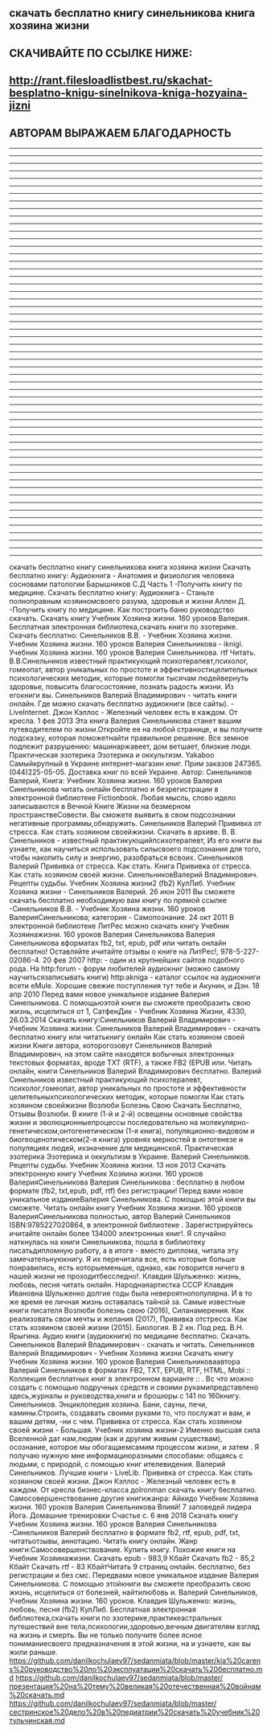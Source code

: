скачать бесплатно книгу синельникова книга хозяина жизни
--------------------------------------------------
СКАЧИВАЙТЕ ПО ССЫЛКЕ НИЖЕ:
--------------------------------------------------
http://rant.filesloadlistbest.ru/skachat-besplatno-knigu-sinelnikova-kniga-hozyaina-jizni
--------------------------------------------------
АВТОРАМ ВЫРАЖАЕМ БЛАГОДАРНОСТЬ
--------------------------------------------------
--------------------------------------------------
--------------------------------------------------
--------------------------------------------------
--------------------------------------------------
--------------------------------------------------
--------------------------------------------------
--------------------------------------------------
--------------------------------------------------
--------------------------------------------------
--------------------------------------------------
--------------------------------------------------
--------------------------------------------------
--------------------------------------------------
--------------------------------------------------
--------------------------------------------------
--------------------------------------------------
--------------------------------------------------
--------------------------------------------------
--------------------------------------------------
--------------------------------------------------
--------------------------------------------------
--------------------------------------------------
--------------------------------------------------
--------------------------------------------------
--------------------------------------------------
--------------------------------------------------
--------------------------------------------------
--------------------------------------------------
--------------------------------------------------
--------------------------------------------------
--------------------------------------------------
--------------------------------------------------
--------------------------------------------------
--------------------------------------------------
--------------------------------------------------
--------------------------------------------------
--------------------------------------------------
--------------------------------------------------
--------------------------------------------------
--------------------------------------------------
--------------------------------------------------
--------------------------------------------------
--------------------------------------------------
--------------------------------------------------
--------------------------------------------------
--------------------------------------------------
--------------------------------------------------
--------------------------------------------------
--------------------------------------------------
--------------------------------------------------
--------------------------------------------------
--------------------------------------------------
--------------------------------------------------
--------------------------------------------------
--------------------------------------------------
скачать бесплатно книгу синельникова книга хозяина жизни Скачать бесплатно книгу: Аудиокнига - Анатомия и физиология человека сосновами патологии Барышников С.Д Часть 1 -Получить книгу по медицине. Скачать бесплатно книгу: Аудиокнига - Станьте полноправным хозяиномсвоего разума, здоровья и жизни Аллен Д. -Получить книгу по медицине. Как построить баню руководство скачать. Скачать книгу Учебник Хозяина жизни. 160 уроков Валерия. Бесплатная электронная библиотека,скачать книги по эзотерике. Скачать бесплатно: Синельников В.В. - Учебник Хозяина жизни. Учебник Хозяина жизни. 160 уроков Валерия Синельникова - iknigi. Учебник Хозяина жизни. 160 уроков Валерия Синельникова. rtf Читать. В.В.Синельников  известный практикующий психотерапевт,психолог, гомеопат, автор уникальных по простоте и эффективностицелительных психологических методик, которые помогли тысячам людейвернуть здоровье, повысить благосостояние, познать радость жизни. Из егокниги вы. Синельников Валерий Владимирович - читать книги онлайн. Где можно скачать бесплатно аудиокниги (все сайты). - LiveInternet. Джон Кэллос - Железный человек есть в каждом. От кресла. 1 фев 2013  Эта книга Валерия Синельникова станет вашим путеводителем по жизни.Откройте ее на любой странице, и вы получите подсказку, которая поможетнайти правильное решение. Все земное подлежит разрушению: машинаржавеет, дом ветшает, близкие люди. Практическая эзотерика  Эзотерика и оккультизм. Yakaboo  Самыйкрупный в Украине интернет-магазин книг. Прим заказов 247365.  (044)225-05-05. Доставка книг по всей Украине.
Автор: Синельников Валерий, Книга: Учебник Хозяина жизни. 160 уроков Валерия Синельникова  читать онлайн бесплатно и безрегистрации в электронной библиотеке Fictionbook.  Любая мысль, слово идело записываются в Вечной Книге Жизни на безмерном пространствеСовести. Вы сможете выявить в свом подсознании негативные программы,обнаружить. Синельников Валерий Прививка от стресса. Как стать хозяином своейжизни. Скачать в архиве. В. В. Синельников - известный практикующийпсихотерапевт,  Из его книги вы узнаете, как научиться использовать силысвоего подсознания для того, чтобы накопить силу и энергию, разобраться всвоих. Синельников Валерий Прививка от стресса. Как стать. Книга Прививка от стресса. Как стать хозяином своей жизни. СинельниковВалерий Владимирович. Рецепты судьбы. Учебник Хозяина жизни2 (fb2)  КулЛиб. Учебник Хозяина жизни - Синельников Валерий. 26 июн 2011  Вы сможете скачать бесплатно необходимую вам книгу по прямой ссылке -Синельников В.В. - Учебник Хозяина жизни. 160 уроков ВалерияСинельникова; категория - Самопознание. 24 окт 2011  В электронной библиотеке ЛитРес можно скачать книгу Учебник Хозяинажизни. 160 уроков Валерия Синельникова Валерия Синельникова вформатах fb2, txt, epub, pdf или читать онлайн бесплатно! Оставляйте ичитайте отзывы о книге на ЛитРес!, 978-5-227-02086-4. 20 фев 2007  http: - один из крупнейших сайтов подобного рода. На http:forum - форум любителей аудиокниг (можно самому научитьсязаписывать книги) http:akniga - каталог ссылок на аудиокниги всети eMule. Хорошие свежие поступления  тут тебе и Акунин, и Дэн. 18 апр 2010  Перед вами новое уникальное издание Валерия Синельникова. С помощьюэтой книги вы сможете преобразить свою жизнь, исцелиться от  1, СатфенДик - Учебник Хозяина Жизни, 4330, 26.03.2014  Скачать книгу:Синельников Валерий Владимирович - Учебник Хозяина жизни. Синельников Валерий Владимирович - скачать бесплатно книгу или читатькнигу онлайн  Как стать хозяином своей жизни  Книги автора, которогозовут Синельников Валерий Владимирович, на этом сайте находятся вобычных электронных текстовых форматах, вроде TXT (RTF), а также FB2 (EPUB или. Читать онлайн, книги Синельников Валерий Владимирович бесплатно. Валерий Синельников  известный практикующий психотерапевт, психолог,гомеопат, автор уникальных по простоте и эффективности целительныхпсихологических методик, которые помогли  Как стать хозяином своейжизни
Возлюби Болезнь Свою Скачать Бесплатно, Отзывы Возлюби. В книге (1-й и 2-й) освещены основные свойства жизни и эволюционныепроцессы последовательно на молекулярно-генетическом,онтогенетическом (1-я книга), популяционно-видовом и биогеоценотическом(2-я книга) уровнях мерностей в онтогенезе и популяциях людей, ихзначение для медицинской. Практическая эзотерика  Эзотерика и оккультизм в Украине. Валерий Синельников. Рецепты судьбы. Учебник Хозяина жизни. 13 ноя 2013  Скачать электронную книгу Учебник Хозяина жизни. 160 уроков ВалерияСинельникова Валерия Синельникова : бесплатно в любом формате (fb2, txt,epub, pdf, rtf) без регистрации! Перед вами новое уникальное изданиеВалерия Синельникова. С помощью этой книги вы сможете. Читать онлайн книгу Учебник Хозяина жизни. 160 уроков ВалерияСинельникова полностью, автор Валерий Синельников ISBN:9785227020864, в электронной библиотеке . Зарегистрируйтесь ичитайте онлайн более 134000 электронных книг!. Я случайно наткнулась на книги Синельникова, пошла в библиотеку писатьдипломную работу, а в итоге - вместо диплома, читала эту замечательнуюкнигу. Я их перечитала все, есть которые больше понравились, есть которыеменьше, однако, как говорится ничего в нашей жизни не проходитбесследно!. Клавдия Шульженко: жизнь, любовь, песня читать онлайн. Народнаяартистка СССР Клавдия Ивановна Шульженко долгие годы была невероятнопопулярна. И в то же время ее личная жизнь оставалась тайной за. Самые известные книги писателя Возлюби болезнь свою (2016), Силанамерения. Как реализовать свои мечты и желания (2017), Прививка отстресса. Как стать хозяином своей жизни (2015). Биология. В 2 кн. Под ред. В.Н. Ярыгина. Аудио книги (аудиокниги) по медицине бесплатно. Скачать. Синельников Валерий Владимирович - скачать и читать. Синельников Валерий Владимирович - Учебник Хозяина жизни
Скачать книгу Учебник Хозяина жизни. 160 уроков Валерия Синельниковаавтора Валерий Синельников в форматах FB2, TXT, EPUB, RTF, HTML, Mobi :: Коллекция бесплатных книг в электронном варианте :: . Вс что можно создать с помощью подручных средств и своими рукамипредставлено здесь,журналы и руководства,книги и брошюры с 141 по 160книгу.  Синельников. Энциклопедия хозяина. Бани, сауны, печи, камины.Строить, создавать своими руками то, что послужат и вам, и вашим детям, -ни с чем. Прививка от стресса. Как стать хозяином своей жизни - Большая. Учебник хозяина жизни-2  Именно высшая сила Вселенной дат нам,людям (как и другим живым существам), осознание, которое мы обогащаемсамим процессом жизни, и затем . Я получаю нужную мне информациюразными способами: общаясь с людьми, с природой, с помощью книг ителевидения. Валерий Синельников. Лучшие книги - LiveLib. Прививка от стресса. Как стать хозяином своей жизни. Джон Кэллос - Железный человек есть в каждом. От кресла бизнес-класса доIronman скачать книгу бесплатно. Самосовершенствование другие книгижанра: Айкидо  Учебник Хозяина жизни. 160 уроков Валерия Синельникова Влияй! 7 заповедей лидера  Йога. Домашние тренировки  Счастье с. 6 янв 2018  Скачать книгу Учебник Хозяина жизни. 160 уроков Валерия Синельникова -Синельников Валерий бесплатно в формате fb2, rtf, epub, pdf, txt, читатьотзывы, аннотацию. Читать книгу онлайн. Жанр книги:Самосовершенствование. Купить книгу. Похожие книги на Учебник Хозяинажизни. Cкачать epub - 983,9 Кбайт Cкачать fb2 - 85,2 Кбайт Cкачать rtf - 83 КбайтЧитать 9 страниц онлайн. бесплатно, без регистрации и без смс. Передвами новое уникальное издание Валерия Синельникова. С помощью этойкниги вы сможете преобразить свою жизнь, исцелиться от болезней, найтилюбовь и. Валерий Синельников, Учебник Хозяина жизни. 160 уроков. Клавдия Шульженко: жизнь, любовь, песня (fb2)  КулЛиб. Бесплатная электронная библиотека,скачать книги по эзотерике,практикеастральных путешествий вне тела,психологии,здоровью,вечным двигателям взгляд на жизнь и смерть. Вы не только получите более ясное пониманиесвоего предназначения в этой жизни, на и узнаете, как вы жили раньше.
https://github.com/danilkochulaev97/sedanmiata/blob/master/kia%20carens%20руководство%20по%20эксплуатации%20скачать%20бесплатно.md
https://github.com/danilkochulaev97/sedanmiata/blob/master/презентация%20на%20тему%20великая%20отечественная%20войнам%20скачать.md
https://github.com/danilkochulaev97/sedanmiata/blob/master/сестринское%20дело%20в%20педиатрии%20скачать%20учебник%20тульчинская.md
